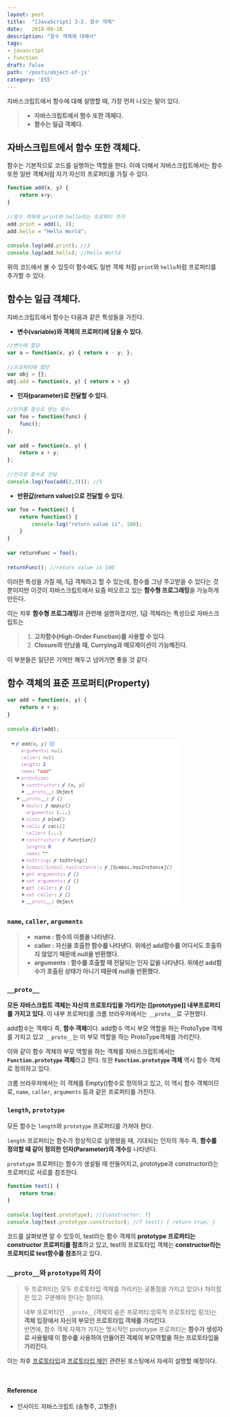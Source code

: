 ```yaml
---
layout: post
title:  "[JavaScript] 3-2. 함수 객체"
date:   2018-09-18
description: "함수 객체에 대해서"
tags:
- javascript
- function
draft: false
path: '/posts/object-of-js'
category: 'ES5'
---
```


자바스크립트에서 함수에 대해 설명할 때, 가장 먼저 나오는 말이 있다.

> - **자바스크립트에서 함수 또한 객체다.**
> - **함수는 일급 객체다.**



## 자바스크립트에서 함수 또한 객체다.



함수는 기본적으로 코드를 실행하는 역할을 한다. 이에 더해서 자바스크립트에서는 함수 또한 일반 객체처럼 자기 자신의 프로퍼티를 가질 수 있다.

```javascript
function add(x, y) {
	return x+y;
}

//함수 객체에 print와 hello라는 프로퍼티 추가
add.print = add(1, 2);
add.hello = "Hello World";

console.log(add.print); //3
console.log(add.hello); //Hello World
```
위의 코드에서 볼 수 있듯이 함수에도 일반 객체 처럼 `print`와 `hello`처럼 프로퍼티를 추가할 수 있다.



## 함수는 일급 객체다.



자바스크립트에서 함수는 다음과 같은 특성들을 가진다.

- **변수(variable)와 객체의 프로퍼티에 담을 수 있다.**

```javascript
//변수에 할당
var a = function(x, y) { return x - y; };

//프로퍼티에 할당
var obj = {};
obj.add = function(x, y) { return x + y}
```

- **인자(parameter)로 전달할 수 있다.**

```javascript
//인자를 함수로 받는 함수
var foo = function(func) {
	func();
};

var add = function(x, y) {
	return x + y;
};

//인자로 함수로 전달
console.log(foo(add(2,3))); //5

```

- **반환값(return value)으로 전달할 수 있다.**

```javascript
var foo = function() {
	return function() {
    	console.log("return value is", 100);
    }
}

var returnFunc = foo();

returnFunc(); //return value is 100
```

이러한 특성을 가질 때, 1급 객체라고 할 수 있는데, 함수를 그냥 주고받을 수 있다는 것 뿐이지만 이것이 자바스크립트에서 요즘 떠오르고 있는 **함수형 프로그래밍**을 가능하게 만든다.

이는 차후 **함수형 프로그래밍**과 관련해 설명하겠지만, 1급 객체라는 특성으로 자바스크립트는

> 1. **고차함수(High-Order Function)를 사용할 수 있다.**
> 2. **Closure와 만났을 때, Currying과 메모제이션이 가능해진다.**

이 부분들은 일단은 기억만 해두고 넘어가면 좋을 것 같다.



## 함수 객체의 표준 프로퍼티(Property)



```javascript
var add = function(x, y) {
 	return x + y;
}

console.dir(add);
```
![funcObject](/assets/img/function_object.png)



### `name`, `caller`, `arguments`

> - **name : 함수의 이름을 나타낸다.**
> - **caller : 자신을 호출한 함수를 나타낸다. 위에선 add함수를 어디서도 호출하지 않았기 때문에 null을 반환했다.**
> - **arguments : 함수를 호출할 때 전달되는 인자 값을 나타낸다. 위에선 add함수가 호출된 상태가 아니기 때문에 null을 반환했다.**



### `__proto__`

**모든 자바스크립트 객체는 자신의 프로토타입을 가리키는 [[prototype]] 내부프로퍼티를 가지고 있다.**
이 내부 프로퍼티를 크롬 브라우저에서는 `__proto__`로 구현했다.

add함수는 객체다 즉, **함수 객체**이다.
add함수 역시 부모 역할을 하는 ProtoType 객체를 가지고 있고 `__proto__`는 이 부모 역할을 하는 ProtoType객체를 가리킨다.

이와 같이 함수 객체의 부모 역할을 하는 객체를 자바스크립트에서는 **`Function.prototype` 객체**라고 한다.
또한 **`Function.prototype` 객체** 역시 함수 객체로 정의하고 있다.

크롬 브라우저에서는 이 객체를 Empty()함수로 정의하고 있고, 이 역시 함수 객체이므로, `name`, `caller`, `arguments` 등과 같은 프로퍼티를 가진다.



### `length`, `prototype`

모든 함수는 `length`와 `prototype` 프로퍼티를 가져야 한다.

`length` 프로퍼티는 함수가 정상적으로 실행됐을 때, 기대되는 인자의 개수 즉, **함수를 정의할 때 같이 정의한 인자(Parameter)의 개수**를 나타낸다.

`prototype` 프로퍼티는 함수가 생설될 때 만들어지고, prototype과 constructor라는 프로퍼티로 서로를 참조한다.

```javascript
function test() {
	return true;
}

console.log(test.prototype); //{constructor: f}
console.log(test.prototype.constructor); //f test() { return true; }

```

코드를 살펴보면 알 수 있듯이,
test라는 함수 객체의 **prototype 프로퍼티는 constructor 프로퍼티를 참조**하고 있고,
test의 프로토타입 객체는 **constructor라는 프로퍼티로 test함수를 참조**하고 있다.



### `__proto__`와 `prototype`의 차이

>두 프로퍼티는 모두 프로토타입 객체를 가리키는 공통점을 가지고 있으나 차이점은 있고 구분해야 한다는 점이다.
>
>내부 프로퍼티인 `__proto__`(객체의 숨은 프로퍼티:암묵적 프로토타입 링크)는 **객체 입장에서 자신의 부모인 프로토타입 객체를 가리킨다.**<br/> 반면에, 함수 객체 자체가 가지는 명시적인 prototype 프로퍼티는 **함수가 생성자로 사용될때 이 함수를 사용하여 만들어진 객체의 부모역할을 하는 프로토타입을 가리킨다.**

이는 차후 [프로토타입](https://bkdevlog.netlify.com/posts/prototype-of-js)과 [프로토타입 체인](https://bkdevlog.netlify.com/posts/prototypechain-of-js) 관련된 포스팅에서 자세히 설명할 예정이다.

<br/>

#### Reference
- 인사이드 자바스크립트 (송형주, 고형준)

